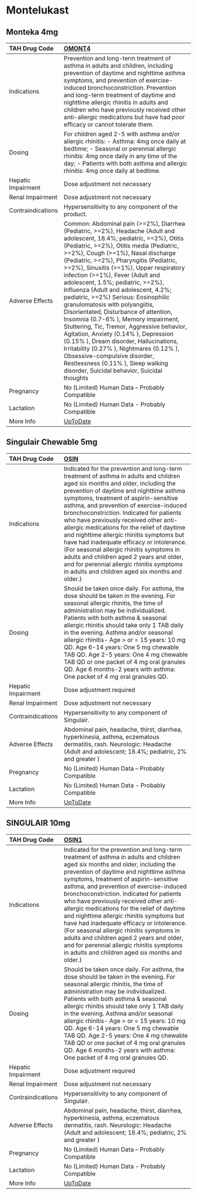 # Montelukast

## Monteka 4mg

| TAH Drug Code      | [OMONT4](https://www.tahsda.org.tw/drugs/hissearch.php?drug_code=OMONT4)                                                                                                                                                                                                                                                                                                                                                                                                                                                                                                                                                                                                                                                                                                                                                                                                |
|:-------------------|:------------------------------------------------------------------------------------------------------------------------------------------------------------------------------------------------------------------------------------------------------------------------------------------------------------------------------------------------------------------------------------------------------------------------------------------------------------------------------------------------------------------------------------------------------------------------------------------------------------------------------------------------------------------------------------------------------------------------------------------------------------------------------------------------------------------------------------------------------------------------|
| Indications        | Prevention and long-term treatment of asthma in adults and children, including prevention of daytime and nighttime asthma symptoms, and prevention of exercise-induced bronchoconstriction. Prevention and long-term treatment of daytime and nighttime allergic rhinitis in adults and children who have previously received other anti-allergic medications but have had poor efficacy or cannot tolerate them.                                                                                                                                                                                                                                                                                                                                                                                                                                                       |
| Dosing             | For children aged 2-5 with asthma and/or allergic rhinitis: - Asthma: 4mg once daily at bedtime; - Seasonal or perennial allergic rhinitis: 4mg once daily in any time of the day; - Patients with both asthma and allergic rhinitis: 4mg once daily at bedtime.                                                                                                                                                                                                                                                                                                                                                                                                                                                                                                                                                                                                        |
| Hepatic Impairment | Dose adjustment not necessary                                                                                                                                                                                                                                                                                                                                                                                                                                                                                                                                                                                                                                                                                                                                                                                                                                           |
| Renal Impairment   | Dose adjustment not necessary                                                                                                                                                                                                                                                                                                                                                                                                                                                                                                                                                                                                                                                                                                                                                                                                                                           |
| Contraindications  | Hypersensitivity to any component of the product.                                                                                                                                                                                                                                                                                                                                                                                                                                                                                                                                                                                                                                                                                                                                                                                                                       |
| Adverse Effects    | Common: Abdominal pain (>=2%), Diarrhea (Pediatric, >=2%), Headache (Adult and adolescent, 18.4%; pediatric, >=2%), Otitis (Pediatric, >=2%), Otitis media (Pediatric, >=2%), Cough (>=1%), Nasal discharge (Pediatric, >=2%), Pharyngitis (Pediatric, >=2%), Sinusitis (>=1%), Upper respiratory infection (>=1%), Fever (Adult and adolescent, 1.5%; pediatric, >=2%), Influenza (Adult and adolescent, 4.2%; pediatric, >=2%) Serious: Eosinophilic granulomatosis with polyangiitis, Disorientated, Disturbance of attention, Insomnia (0.7-6% ), Memory impairment, Stuttering, Tic, Tremor, Aggressive behavior, Agitation, Anxiety (0.14% ), Depression (0.15% ), Dream disorder, Hallucinations, Irritability (0.27% ), Nightmares (0.12% ), Obsessive-compulsive disorder, Restlessness (0.11% ), Sleep walking disorder, Suicidal behavior, Suicidal thoughts |
| Pregnancy          | No (Limited) Human Data – Probably Compatible                                                                                                                                                                                                                                                                                                                                                                                                                                                                                                                                                                                                                                                                                                                                                                                                                           |
| Lactation          | No (Limited) Human Data - Probably Compatible                                                                                                                                                                                                                                                                                                                                                                                                                                                                                                                                                                                                                                                                                                                                                                                                                           |
| More Info          | [UpToDate](https://www.uptodate.com/contents/montelukast-drug-information)                                                                                                                                                                                                                                                                                                                                                                                                                                                                                                                                                                                                                                                                                                                                                                                              |

## Singulair Chewable 5mg

| TAH Drug Code      | [OSIN](https://www.tahsda.org.tw/drugs/hissearch.php?drug_code=OSIN)                                                                                                                                                                                                                                                                                                                                                                                                                                                                                                                                                                                                               |
|:-------------------|:-----------------------------------------------------------------------------------------------------------------------------------------------------------------------------------------------------------------------------------------------------------------------------------------------------------------------------------------------------------------------------------------------------------------------------------------------------------------------------------------------------------------------------------------------------------------------------------------------------------------------------------------------------------------------------------|
| Indications        | Indicated for the prevention and long-term treatment of asthma in adults and children aged six months and older, including the prevention of daytime and nighttime asthma symptoms, treatment of aspirin-sensitive asthma, and prevention of exercise-induced bronchoconstriction. Indicated for patients who have previously received other anti-allergic medications for the relief of daytime and nighttime allergic rhinitis symptoms but have had inadequate efficacy or intolerance. (For seasonal allergic rhinitis symptoms in adults and children aged 2 years and older, and for perennial allergic rhinitis symptoms in adults and children aged six months and older.) |
| Dosing             | Should be taken once daily. For asthma, the dose should be taken in the evening. For seasonal allergic rhinitis, the time of administration may be individualized. Patients with both asthma & seasonal allergic rhinitis should take only 1 TAB daily in the evening. Asthma and/or seasonal allergic rhinitis- Age > or = 15 years: 10 mg QD. Age 6-14 years: One 5 mg chewable TAB QD. Age 2-5 years: One 4 mg chewable TAB QD or one packet of 4 mg oral granules QD. Age 6 months-2 years with asthma: One packet of 4 mg oral granules QD.                                                                                                                                   |
| Hepatic Impairment | Dose adjustment required                                                                                                                                                                                                                                                                                                                                                                                                                                                                                                                                                                                                                                                           |
| Renal Impairment   | Dose adjustment not necessary                                                                                                                                                                                                                                                                                                                                                                                                                                                                                                                                                                                                                                                      |
| Contraindications  | Hypersensitivity to any component of Singulair.                                                                                                                                                                                                                                                                                                                                                                                                                                                                                                                                                                                                                                    |
| Adverse Effects    | Abdominal pain, headache, thirst, diarrhea, hyperkinesia, asthma, eczematous dermatitis, rash. Neurologic: Headache (Adult and adolescent; 18.4%; pediatric, 2% and greater )                                                                                                                                                                                                                                                                                                                                                                                                                                                                                                      |
| Pregnancy          | No (Limited) Human Data – Probably Compatible                                                                                                                                                                                                                                                                                                                                                                                                                                                                                                                                                                                                                                      |
| Lactation          | No (Limited) Human Data - Probably Compatible                                                                                                                                                                                                                                                                                                                                                                                                                                                                                                                                                                                                                                      |
| More Info          | [UpToDate](https://www.uptodate.com/contents/montelukast-drug-information)                                                                                                                                                                                                                                                                                                                                                                                                                                                                                                                                                                                                         |

## SINGULAIR 10mg

| TAH Drug Code      | [OSIN1](https://www.tahsda.org.tw/drugs/hissearch.php?drug_code=OSIN1)                                                                                                                                                                                                                                                                                                                                                                                                                                                                                                                                                                                                             |
|:-------------------|:-----------------------------------------------------------------------------------------------------------------------------------------------------------------------------------------------------------------------------------------------------------------------------------------------------------------------------------------------------------------------------------------------------------------------------------------------------------------------------------------------------------------------------------------------------------------------------------------------------------------------------------------------------------------------------------|
| Indications        | Indicated for the prevention and long-term treatment of asthma in adults and children aged six months and older, including the prevention of daytime and nighttime asthma symptoms, treatment of aspirin-sensitive asthma, and prevention of exercise-induced bronchoconstriction. Indicated for patients who have previously received other anti-allergic medications for the relief of daytime and nighttime allergic rhinitis symptoms but have had inadequate efficacy or intolerance. (For seasonal allergic rhinitis symptoms in adults and children aged 2 years and older, and for perennial allergic rhinitis symptoms in adults and children aged six months and older.) |
| Dosing             | Should be taken once daily. For asthma, the dose should be taken in the evening. For seasonal allergic rhinitis, the time of administration may be individualized. Patients with both asthma & seasonal allergic rhinitis should take only 1 TAB daily in the evening. Asthma and/or seasonal allergic rhinitis- Age > or = 15 years: 10 mg QD. Age 6-14 years: One 5 mg chewable TAB QD. Age 2-5 years: One 4 mg chewable TAB QD or one packet of 4 mg oral granules QD. Age 6 months-2 years with asthma: One packet of 4 mg oral granules QD.                                                                                                                                   |
| Hepatic Impairment | Dose adjustment required                                                                                                                                                                                                                                                                                                                                                                                                                                                                                                                                                                                                                                                           |
| Renal Impairment   | Dose adjustment not necessary                                                                                                                                                                                                                                                                                                                                                                                                                                                                                                                                                                                                                                                      |
| Contraindications  | Hypersensitivity to any component of Singulair.                                                                                                                                                                                                                                                                                                                                                                                                                                                                                                                                                                                                                                    |
| Adverse Effects    | Abdominal pain, headache, thirst, diarrhea, hyperkinesia, asthma, eczematous dermatitis, rash. Neurologic: Headache (Adult and adolescent; 18.4%; pediatric, 2% and greater )                                                                                                                                                                                                                                                                                                                                                                                                                                                                                                      |
| Pregnancy          | No (Limited) Human Data – Probably Compatible                                                                                                                                                                                                                                                                                                                                                                                                                                                                                                                                                                                                                                      |
| Lactation          | No (Limited) Human Data - Probably Compatible                                                                                                                                                                                                                                                                                                                                                                                                                                                                                                                                                                                                                                      |
| More Info          | [UpToDate](https://www.uptodate.com/contents/montelukast-drug-information)                                                                                                                                                                                                                                                                                                                                                                                                                                                                                                                                                                                                         |

